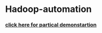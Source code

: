 # Hadoop-automation

### [click here for partical demonstartion](https://www.linkedin.com/posts/kalla-kruparaju-9b0790148_arth2020-arth-rightarth-activity-6730817952364527616-GXjz)
